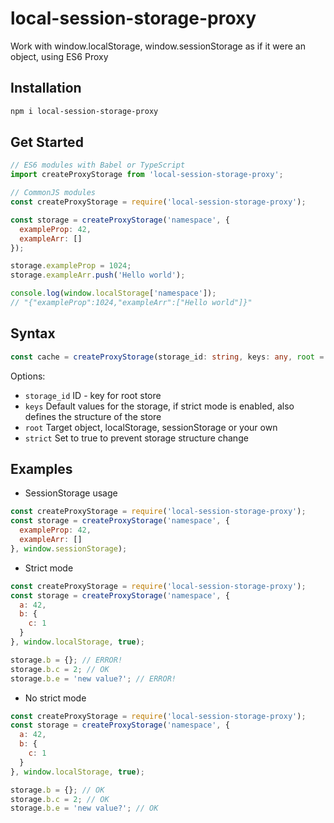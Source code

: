 # local-session-storage-proxy

Work with window.localStorage, window.sessionStorage as if it were an object, using ES6 Proxy

## Installation

```bash
npm i local-session-storage-proxy
```

## Get Started

```js
// ES6 modules with Babel or TypeScript
import createProxyStorage from 'local-session-storage-proxy';

// CommonJS modules
const createProxyStorage = require('local-session-storage-proxy');

const storage = createProxyStorage('namespace', {
  exampleProp: 42,
  exampleArr: []
});

storage.exampleProp = 1024;
storage.exampleArr.push('Hello world');

console.log(window.localStorage['namespace']);
// "{"exampleProp":1024,"exampleArr":["Hello world"]}"
```

## Syntax

```ts
const cache = createProxyStorage(storage_id: string, keys: any, root = window.localStorage, strict = false); // Returns proxy object
```

Options:

- `storage_id` ID - key for root store
- `keys` Default values ​​for the storage, if strict mode is enabled, also defines the structure of the store
- `root` Target object, localStorage, sessionStorage or your own
- `strict` Set to true to prevent storage structure change

## Examples

- SessionStorage usage

```js
const createProxyStorage = require('local-session-storage-proxy');
const storage = createProxyStorage('namespace', {
  exampleProp: 42,
  exampleArr: []
}, window.sessionStorage);

```

- Strict mode

```js
const createProxyStorage = require('local-session-storage-proxy');
const storage = createProxyStorage('namespace', {
  a: 42,
  b: {
    c: 1
  }
}, window.localStorage, true);

storage.b = {}; // ERROR!
storage.b.c = 2; // OK
storage.b.e = 'new value?'; // ERROR!
```

- No strict mode

```js
const createProxyStorage = require('local-session-storage-proxy');
const storage = createProxyStorage('namespace', {
  a: 42,
  b: {
    c: 1
  }
}, window.localStorage, true);

storage.b = {}; // OK
storage.b.c = 2; // OK
storage.b.e = 'new value?'; // OK
```
